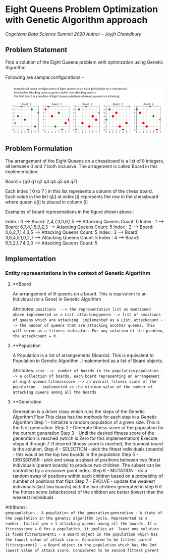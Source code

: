 # Eight Queens Problem Optimization with Genetic Algorithm approach

*Cognizant Data Science Summit 2020*
*Author - Joyjit Chowdhury* 


## Problem Statement
Find a solution of the Eight Queens problem with optimization using Genetic Algorithm.

Following are sample configurations - 

![Alt Text](/boards_examples.png)

## Problem Formulation
The arrangement of the Eight Queens on a chessboard is a list of 8 integers, all between 0 and 7 both inclusive.
The arragement is called Board in this implementation:

Board = [q0 q1 q2 q3 q4 q5 q6 q7] 

Each index ( 0 to 7 ) in this list represents a column of the chess board.
Each value in the list q[i]  at index [i]  represents the row in the chessboard where queen q[i] is placed in column [i]

Examples of board represenations in the figure shown above : 

Index : 0  --> Board: 2,4,7,3,0,6,1,5 --> Attacking Queens Count: 0
Index : 1  --> Board: 6,7,4,1,5,0,2,3 --> Attacking Queens Count: 5
Index : 2  --> Board: 0,6,2,7,1,4,3,5 --> Attacking Queens Count: 5
Index : 3  --> Board: 3,6,4,5,1,0,2,7 --> Attacking Queens Count: 5
Index : 4  --> Board: 6,5,2,1,7,4,0,3 --> Attacking Queens Count: 5

## Implementation

### Entity representations in the context of Genetic Algorithm

1. **Board

   An arrangement of 8 queens on a board. This is equivalent to an Individual (or a Gene) in Genetic Algorithm 
    
   Attributes: 
        `positions  --> the representation list as mentioned above implemented as a List.`
        `attackingqueens --> list of positions of queens which are attacking  implemented as a List.`
        `attackcount --> the number of queens that are attacking another queens. This will serve as a fitness indicator. For any solution of the problem, the attackcount = 0.`

2. **Population
    
   A Population is a list of arrangements (Boards).  This is equivalent to Population in Genetic Algorithm . Implemented as a list of Board objects.

   Attributes: 
        `size -->  number of boards in the population`
        `population --> a collection of boards, each board representing an arrangement of eight queens`
        `fitnessscore --> an overall fitness score of the population - implemented as the minimum value of the number of attacking queens among all the boards`


3. **Generation

   Generation is a driver class which runs the steps of the Genetic Algorithm Flow 
              This class has the methods for each step in a Genetic Algorithm
              Step 1 - Initialize a random population of a given size. This is the first generation. 
              Step 2 - Generate fitness score of the population for the current generation
              Step 3 - Until the desired fitness score of the generation is reached (which is Zero for this implementation)
                       Execute steps 4 through 7. If desired fitness score is reached, the topmost board is the solution,
              Step 4 - SELECTION - pick the fittest individuals (boards) - this would be the top two boards in the population
              Step 5 - CROSSOVER - pick and swap a subset of positions between two fittest individuals (parent boards) 
                       to produce two children. The subset can be controlled by a crossover point index. 
              Step 6 - MUTATION - do a random swap of positions within each children based on a probability of number
                       of positions that flips
              Step 7 - EVOLVE - update the weakest individuals (last two boards) with the two children generated in step 6
                       if the fitness score (attackscore) of the children are better (lower) than the weakest individuals
              
 Attributes:  
      `genpopulation - A population of the generation`
      `generation - A state of the population in the genetic algorithm cycle. Represented as a number. Initial gen = 1
                    attacking queens among all the boards. If a fitnessscore = 0 for a population, it implies at 
                    least one solution is found`
      `fittestparent1 - a Board object in the population which has the lowest value of attack score. Considered to be fittest parent`
      `fittestparent2 - a Board object in the population which has the 2nd lowest value of attack score. Considered to be second fittest parent`
        
        
